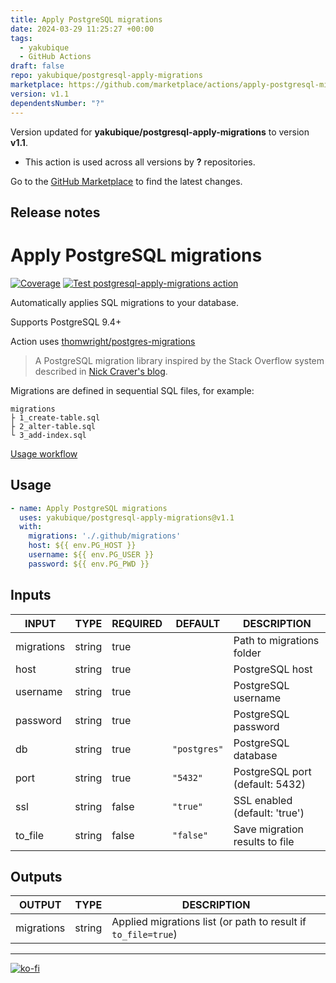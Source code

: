 ```yaml
---
title: Apply PostgreSQL migrations
date: 2024-03-29 11:25:27 +00:00
tags:
  - yakubique
  - GitHub Actions
draft: false
repo: yakubique/postgresql-apply-migrations
marketplace: https://github.com/marketplace/actions/apply-postgresql-migrations
version: v1.1
dependentsNumber: "?"
---
```



Version updated for **yakubique/postgresql-apply-migrations** to version **v1.1**.
- This action is used across all versions by **?** repositories.

Go to the [GitHub Marketplace](https://github.com/marketplace/actions/apply-postgresql-migrations) to find the latest changes.

## Release notes

# Apply PostgreSQL migrations

[![Coverage](./badges/coverage.svg)](./badges/coverage.svg)
[![Test `postgresql-apply-migrations` action](https://github.com/yakubique/postgresql-apply-migrations/actions/workflows/test-myself.yaml/badge.svg)](https://github.com/yakubique/postgresql-apply-migrations/actions/workflows/test-myself.yaml)

Automatically applies SQL migrations to your database.

Supports PostgreSQL 9.4+

Action uses [thomwright/postgres-migrations](https://github.com/thomwright/postgres-migrations)
> A PostgreSQL migration library inspired by the Stack Overflow system described in [Nick Craver's blog](http://nickcraver.com/blog/2016/05/03/stack-overflow-how-we-do-deployment-2016-edition/#database-migrations).


Migrations are defined in sequential SQL files, for example:
```text
migrations
├ 1_create-table.sql
├ 2_alter-table.sql
└ 3_add-index.sql
```


[Usage workflow](https://github.com/yakubique/postgresql-apply-migrations/actions/workflows/test-myself.yaml)

## Usage
```yaml
- name: Apply PostgreSQL migrations
  uses: yakubique/postgresql-apply-migrations@v1.1
  with:
    migrations: './.github/migrations'
    host: ${{ env.PG_HOST }}
    username: ${{ env.PG_USER }}
    password: ${{ env.PG_PWD }}

```

## Inputs

<!-- AUTO-DOC-INPUT:START - Do not remove or modify this section -->

|   INPUT    |  TYPE  | REQUIRED |   DEFAULT    |           DESCRIPTION           |
|------------|--------|----------|--------------|---------------------------------|
| migrations | string |   true   |              |    Path to migrations folder    |
|    host    | string |   true   |              |         PostgreSQL host         |
|  username  | string |   true   |              |       PostgreSQL username       |
|  password  | string |   true   |              |       PostgreSQL password       |
|     db     | string |   true   | `"postgres"` |       PostgreSQL database       |
|    port    | string |   true   |   `"5432"`   | PostgreSQL port (default: 5432) |
|    ssl     | string |  false   |   `"true"`   |  SSL enabled (default: 'true')  |
|  to_file   | string |  false   |  `"false"`   | Save migration results to file  |

<!-- AUTO-DOC-INPUT:END -->




## Outputs

<!-- AUTO-DOC-OUTPUT:START - Do not remove or modify this section -->

|   OUTPUT   |  TYPE  |                          DESCRIPTION                           |
|------------|--------|----------------------------------------------------------------|
| migrations | string | Applied migrations list (or path to result if `to_file=true`)  |

<!-- AUTO-DOC-OUTPUT:END -->



----

[![ko-fi](https://ko-fi.com/img/githubbutton_sm.svg)](https://ko-fi.com/S6S1UZ9P7)

